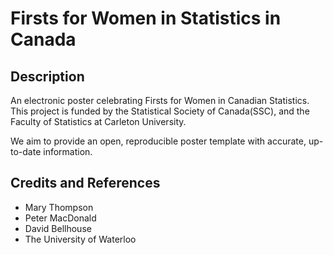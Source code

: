 # Firsts for Women in Statistics in Canada 

## Description
An electronic poster celebrating Firsts for Women in Canadian Statistics.
This project is funded by the Statistical Society of Canada(SSC), and the Faculty of Statistics at Carleton University.

We aim to provide an open, reproducible poster template with accurate, up-to-date information.

## Credits and References
- Mary Thompson
- Peter MacDonald
- David Bellhouse
- The University of Waterloo
